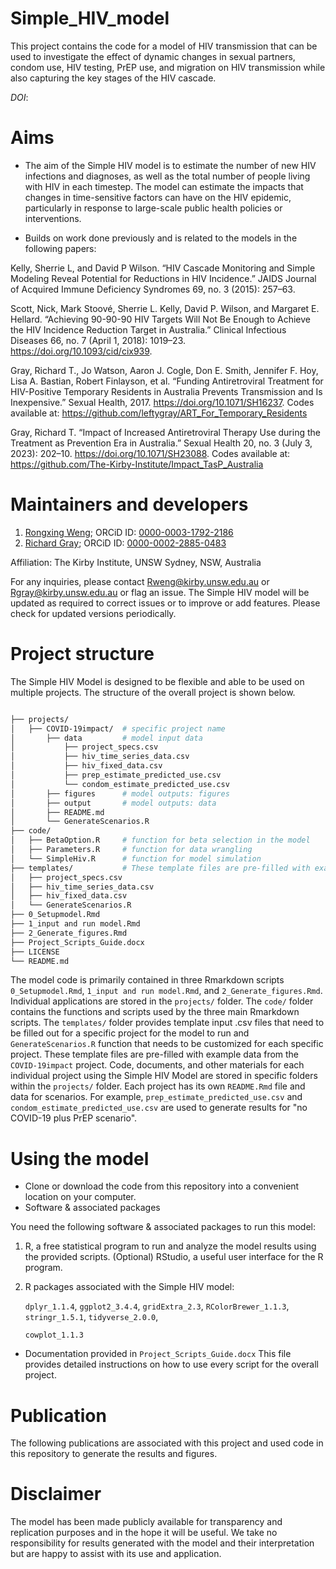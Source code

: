 # Simple_HIV_model

This project contains the code for a model of HIV transmission that can be used to investigate the effect of dynamic changes in sexual partners, condom use, HIV testing, PrEP use, and migration on HIV transmission while also capturing the key stages of the HIV cascade. 

*DOI*: 


# Aims
- The aim of the Simple HIV model is to estimate the number of new HIV infections and diagnoses, as well as the total number of people living with HIV in each timestep. The model can estimate the impacts that changes in time-sensitive factors can have on the HIV epidemic, particularly in response to large-scale public health policies or interventions.

- Builds on work done previously and is related to the models in the following papers:

Kelly, Sherrie L, and David P Wilson. “HIV Cascade Monitoring and Simple Modeling Reveal Potential for Reductions in HIV Incidence.” JAIDS Journal of Acquired Immune Deficiency Syndromes 69, no. 3 (2015): 257–63.

Scott, Nick, Mark Stoové, Sherrie L. Kelly, David P. Wilson, and Margaret E. Hellard. “Achieving 90-90-90 HIV Targets Will Not Be Enough to Achieve the HIV Incidence Reduction Target in Australia.” Clinical Infectious Diseases 66, no. 7 (April 1, 2018): 1019–23. https://doi.org/10.1093/cid/cix939.

Gray, Richard T., Jo Watson, Aaron J. Cogle, Don E. Smith, Jennifer F. Hoy, Lisa A. Bastian, Robert Finlayson, et al. “Funding Antiretroviral Treatment for HIV-Positive Temporary Residents in Australia Prevents Transmission and Is Inexpensive.” Sexual Health, 2017. https://doi.org/10.1071/SH16237.
Codes available at: https://github.com/leftygray/ART_For_Temporary_Residents

Gray, Richard T. “Impact of Increased Antiretroviral Therapy Use during the Treatment as Prevention Era in Australia.” Sexual Health 20, no. 3 (July 3, 2023): 202–10. https://doi.org/10.1071/SH23088.
Codes available at: https://github.com/The-Kirby-Institute/Impact_TasP_Australia


# Maintainers and developers
1. [Rongxing Weng](https://github.com/RongxingW); ORCiD ID: [0000-0003-1792-2186](https://orcid.org/0000-0003-1792-2186) 
1. [Richard Gray](https://github.com/leftygray); ORCiD ID: [0000-0002-2885-0483](https://orcid.org/0000-0002-2885-0483) 

Affiliation: The Kirby Institute, UNSW Sydney, NSW, Australia

For any inquiries, please contact Rweng@kirby.unsw.edu.au or Rgray@kirby.unsw.edu.au or flag an issue. The Simple HIV model will be updated as required to correct issues or to improve or add features. Please check for updated versions periodically.


# Project structure 
The Simple HIV Model is designed to be flexible and able to be used on multiple projects. 
The structure of the overall project is shown below.

```bash

├── projects/              
│   ├── COVID-19impact/  # specific project name         
│       ├── data         # model input data
│           ├── project_specs.csv
│           ├── hiv_time_series_data.csv
│           ├── hiv_fixed_data.csv
│           ├── prep_estimate_predicted_use.csv
│           └── condom_estimate_predicted_use.csv
│       ├── figures      # model outputs: figures
│       ├── output       # model outputs: data   
│       ├── README.md
│       └── GenerateScenarios.R 
├── code/
│   ├── BetaOption.R     # function for beta selection in the model
│   ├── Parameters.R     # function for data wrangling 
│   └── SimpleHiv.R      # function for model simulation
├── templates/           # These template files are pre-filled with example data from the `COVID-19impact` project.
│   ├── project_specs.csv
│   ├── hiv_time_series_data.csv
│   ├── hiv_fixed_data.csv
│   └── GenerateScenarios.R 
├── 0_Setupmodel.Rmd
├── 1_input and run model.Rmd
├── 2_Generate_figures.Rmd
├── Project_Scripts_Guide.docx
├── LICENSE
└── README.md

```

The model code is primarily contained in three Rmarkdown scripts `0_Setupmodel.Rmd`, `1_input and run model.Rmd`, and `2_Generate_figures.Rmd`.
Individual applications are stored in the `projects/` folder. The `code/` folder contains the functions and scripts used by the three main Rmarkdown scripts.
The `templates/` folder provides template input .csv files that need to be filled out for a specific project for the model to run and `GenerateScenarios.R` function that needs to be customized for each specific project. 
These template files are pre-filled with example data from the `COVID-19impact` project.
Code, documents, and other materials for each individual project using the Simple HIV Model are stored in specific folders within the `projects/` folder. 
Each project has its own `README.Rmd` file and data for scenarios. For example, `prep_estimate_predicted_use.csv` and `condom_estimate_predicted_use.csv` are used to generate results for "no COVID-19 plus PrEP scenario".


# Using the model
- Clone or download the code from this repository into a convenient location on your computer.
- Software & associated packages

You need the following software & associated packages to run this model:
1. R, a free statistical program to run and analyze the model results using the provided scripts. (Optional) RStudio, a useful user interface for the R program.
2. R packages associated with the Simple HIV model: 

    `dplyr_1.1.4`, `ggplot2_3.4.4`, `gridExtra_2.3`, `RColorBrewer_1.1.3`, `stringr_1.5.1`, `tidyverse_2.0.0`,
 
    `cowplot_1.1.3` 
    
- Documentation provided in `Project_Scripts_Guide.docx`
This file provides detailed instructions on how to use every script for the overall project. 


# Publication
The following publications are associated with this project and used code in this repository to generate the results and figures.


# Disclaimer
The model has been made publicly available for transparency and replication purposes and in the hope it will be useful. We take no responsibility for results generated with the model and their interpretation but are happy to assist with its use and application.

